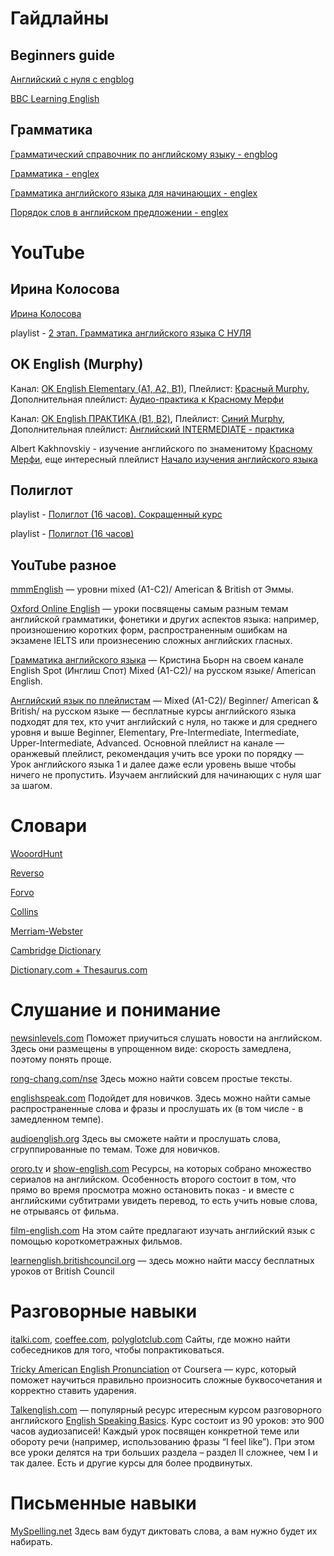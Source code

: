 # Гайдлайны


## Beginners guide

[Английский с нуля с engblog](https://engblog.ru/beginners-guide)

[BBC Learning English](https://www.bbc.co.uk/learningenglish/)


## Грамматика

[Грамматический справочник по английскому языку - engblog](https://engblog.ru/cat/grammar/guide)

[Грамматика - englex](https://englex.ru/cat-grammar/)

[Грамматика английского языка для начинающих - englex](https://englex.ru/english-grammar-for-beginners-part-1/)

[Порядок слов в английском предложении - englex](https://englex.ru/basic-word-order-in-english-sentences/)




# YouTube

## Ирина Колосова

[Ирина Колосова](https://www.youtube.com/user/yourenglishtrainer/featured)
 
playlist - [2 этап. Грамматика английского языка С НУЛЯ](https://www.youtube.com/playlist?list=PLSFN5BEcPifIG-xYeW3yGq4CNtfnh-6kh) 

## OK English (Murphy)

Канал: [OK English Elementary (A1, A2, B1)](https://www.youtube.com/channel/UCX4_taMVkoAs6Q-SCF1jU8w), Плейлист: [Красный Murphy](https://www.youtube.com/playlist?list=PL1N6sf2mpE8_FVbdTdVglEXDyDCepc4DG), Дополнительная плейлист: [Аудио-практика к Красному Мерфи](https://www.youtube.com/playlist?list=PL1N6sf2mpE88zQ68byfybWlx6Yv66ASlL)

Канал: [OK English ПРАКТИКА (B1, B2)](https://www.youtube.com/channel/UCW594XUfEnB5l_s35uRa-lQ), Плейлист: [Синий Murphy](https://www.youtube.com/playlist?list=PL7j3OJlBURb7jc_Romw7Sw0bKRLK2X9GY), Дополнительная плейлист: [Английский INTERMEDIATE - практика](https://www.youtube.com/playlist?list=PL7j3OJlBURb5_NeQEnBbrpjz9Kls0GEwT)

Albert Kakhnovskiy - изучение английского по знаменитому [Красному Мерфи](https://www.youtube.com/playlist?list=PLUBkKOXwm-78CnM8kxdJE3ZoIwWsCRoe5), еще интересный плейлист [Начало изучения английского языка](https://www.youtube.com/playlist?list=PLUBkKOXwm-7-lRTxU72z6ovnR0kFCBncs)


## Полиглот

playlist - [Полиглот (16 часов). Сокращенный курс](https://www.youtube.com/playlist?list=PL66DIGaegedqVBwaauzKVk7DNqIFaXrN_)

playlist - [Полиглот (16 часов)](https://www.youtube.com/playlist?list=PL66DIGaegedqtRaxfVsk6vH5dBDuL5w92)


## YouTube разное

[mmmEnglish](https://www.youtube.com/c/mmmEnglish_Emma/playlists) — уровни mixed (A1-C2)/ American & British от Эммы.

[Oxford Online English](https://www.youtube.com/c/Oxfordonlineenglish1/playlists) — уроки посвящены самым разным темам английской грамматики, фонетики и других аспектов языка: например, произношению коротких форм, распространенным ошибкам на экзамене IELTS или произнесению сложных английских гласных.

[Грамматика английского языка](https://www.youtube.com/playlist?list=PLzQwntikhDAVCiFTbQtX33VC3jW6MpUmr) —  Кристина Бьорн на своем канале English Spot (Инглиш Спот) Mixed (A1-C2)/ на русском языке/ American English.

[Английский язык по плейлистам](https://www.youtube.com/c/%D0%90%D0%9D%D0%93%D0%9B%D0%98%D0%99%D0%A1%D0%9A%D0%98%D0%99%D0%AF%D0%97%D0%AB%D0%9A%D0%9F%D0%9E%D0%9F%D0%9B%D0%95%D0%99%D0%9B%D0%98%D0%A1%D0%A2%D0%90%D0%9C/playlists) — Mixed (A1-C2)/ Beginner/ American & British/ на русском языке — бесплатные курсы английского языка подходят для тех, кто учит английский с нуля, но также и для среднего уровня и выше Beginner, Elementary, Pre-Intermediate, Intermediate, Upper-Intermediate, Advanced. Основной плейлист на канале — оранжевый плейлист, рекомендация учить все уроки по порядку — Урок английского языка 1 и далее даже если уровень выше чтобы ничего не пропустить. Изучаем английский для начинающих с нуля шаг за шагом.


# Словари

[WooordHunt](https://wooordhunt.ru/)

[Reverso](https://www.reverso.net/text_translation.aspx?lang=RU)

[Forvo](https://forvo.com/)

[Collins](https://www.collinsdictionary.com/)

[Merriam-Webster](https://www.merriam-webster.com/)

[Cambridge Dictionary](https://dictionary.cambridge.org/ru/)

[Dictionary.com + Thesaurus.com](https://www.thesaurus.com/)



# Слушание и понимание

[newsinlevels.com](https://www.newsinlevels.com/)
Поможет приучиться слушать новости на английском.
Здесь они размещены в упрощенном виде:
скорость замедлена, поэтому понять проще.

[rong-chang.com/nse](https://rong-chang.com/nse/)
Здесь можно найти совсем простые тексты.

[englishspeak.com](http://englishspeak.com/ru/english-lessons)
Подойдет для новичков. Здесь можно найти самые
распространенные слова и фразы и прослушать
их (в том числе - в замедленном темпе).

[audioenglish.org](https://www.audioenglish.org/)
Здесь вы сможете найти и прослушать слова,
сгруппированные по темам. Тоже для новичков.

[ororo.tv](https://ororo.tv/ru) и [show-english.com](https://show-english.com/)
Ресурсы, на которых собрано множество сериалов
на английском. Особенность второго состоит в том,
что прямо во время просмотра можно остановить
показ - и вместе с английскими субтитрами увидеть
перевод, то есть учить новые слова, не отрываясь
от фильма.

[film-english.com](https://film-english.com/)
На этом сайте предлагают изучать английский
язык с помощью короткометражных фильмов.

[learnenglish.britishcouncil.org](http://learnenglish.britishcouncil.org/)
— здесь можно найти массу бесплатных уроков от British Council



# Разговорные навыки

[italki.com](https://www.italki.com/), [coeffee.com](https://coeffee.com/), 
[polyglotclub.com](https://polyglotclub.com/)
Сайты, где можно найти собеседников
для того, чтобы попрактиковаться.


[Tricky American English Pronunciation](https://www.coursera.org/learn/tricky-american-english-pronunciation) 
от Coursera — курс, который поможет научиться правильно
произносить сложные буквосочетания и корректно ставить ударения.


[Talkenglish.com](https://www.talkenglish.com/курс) — популярный ресурс итересным курсом разговорного английского [English Speaking Basics](https://www.talkenglish.com/speaking/listbasics.aspx). Курс состоит из 90 уроков: это 900 часов аудиозаписей! Каждый урок посвящен конкретной теме или обороту речи (например, использованию фразы “I feel like”). При этом все уроки делятся на три больших раздела – раздел II сложнее, чем I и так далее. Есть и другие курсы для более продвинутых.


# Письменные навыки

[MySpelling.net](http://myspelling.net/)
Здесь вам будут диктовать слова, а вам нужно будет их набирать.

